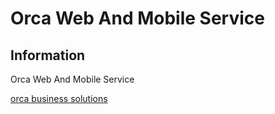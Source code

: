 # Orca Web And Mobile Service

## Information
Orca Web And Mobile Service

[orca business solutions](http://orcabs.com)